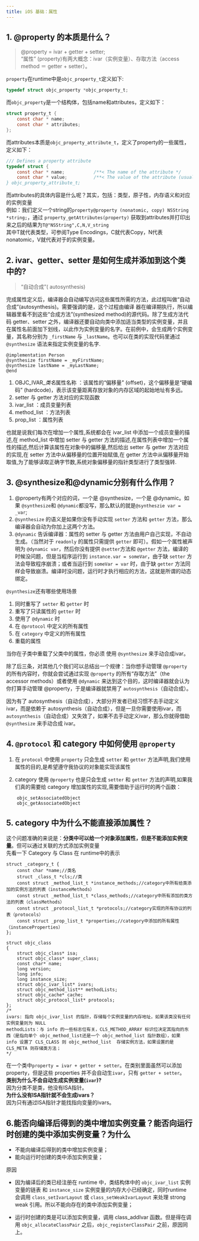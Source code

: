 ```yaml
---
title: iOS 基础：属性
---
```


## 1. @property 的本质是什么？
>@property = ivar + getter + setter;  
“属性” (property)有两大概念：ivar（实例变量）、存取方法（access method ＝ getter + setter）。

`property`在runtime中是`objc_property_t`定义如下:

```objective-c
typedef struct objc_property *objc_property_t;
```

而`objc_property`是一个结构体，包括name和attributes，定义如下：

```objective-c
struct property_t {
    const char * name;
    const char * attributes;
};
```

而attributes本质是`objc_property_attribute_t`，定义了property的一些属性，定义如下：

```objective-c
/// Defines a property attribute
typedef struct {
    const char * name;           /**< The name of the attribute */
    const char * value;          /**< The value of the attribute (usually empty) * /
} objc_property_attribute_t;
```

而attributes的具体内容是什么呢？其实，包括：类型，原子性，内存语义和对应的实例变量  
例如：我们定义一个string的`property@property (nonatomic, copy) NSString *string;`，通过 `property_getAttributes(property)` 获取到attributes并打印出来之后的结果为`T@"NSString",C,N,V_string`  
其中T就代表类型，可参阅Type Encodings，C就代表Copy，N代表nonatomic，V就代表对于的实例变量。

## 2. ivar、getter、setter 是如何生成并添加到这个类中的?
> “自动合成”( autosynthesis)

完成属性定义后，编译器会自动编写访问这些属性所需的方法，此过程叫做“自动合成”(autosynthesis)。需要强调的是，这个过程由编译 器在编译期执行，所以编辑器里看不到这些“合成方法”(synthesized method)的源代码。除了生成方法代码 getter、setter 之外，编译器还要自动向类中添加适当类型的实例变量，并且在属性名前面加下划线，以此作为实例变量的名字。在前例中，会生成两个实例变量，其名称分别为 `_firstName` 与 `_lastName`。也可以在类的实现代码里通过 `@synthesize` 语法来指定实例变量的名字.

```
@implementation Person
@synthesize firstName = _myFirstName;
@synthesize lastName = _myLastName;
@end

```


1. OBJC_IVAR_$类名$属性名称 ：该属性的“偏移量” (offset)，这个偏移量是“硬编码” (hardcode)，表示该变量距离存放对象的内存区域的起始地址有多远。
2. setter 与 getter 方法对应的实现函数
3. ivar_list ：成员变量列表
4. method_list ：方法列表
5. prop_list ：属性列表

也就是说我们每次在增加一个属性,系统都会在 ivar_list 中添加一个成员变量的描述,在 method_list 中增加 setter 与 getter 方法的描述,在属性列表中增加一个属性的描述,然后计算该属性在对象中的偏移量,然后给出 setter 与 getter 方法对应的实现,在 setter 方法中从偏移量的位置开始赋值,在 getter 方法中从偏移量开始取值,为了能够读取正确字节数,系统对象偏移量的指针类型进行了类型强转.


## 3. @synthesize和@dynamic分别有什么作用？

1. @property有两个对应的词，一个是 @synthesize，一个是 @dynamic。如果 `@synthesize`和 `@dynamic`都没写，那么默认的就是`@syntheszie var = _var`;
2. `@synthesize` 的语义是如果你没有手动实现 `setter` 方法和 `getter` 方法，那么编译器会自动为你加上这两个方法。
3. `@dynamic` 告诉编译器：属性的 setter 与 getter 方法由用户自己实现，不自动生成。（当然对于 `readonly` 的属性只需提供 `getter` 即可）。假如一个属性被声明为 `@dynamic var`，然后你没有提供 `@setter`方法和 `@getter` 方法，编译的时候没问题，但是当程序运行到 `instance.var = someVar`，由于缺 `setter` 方法会导致程序崩溃；或者当运行到 `someVar = var` 时，由于缺 `getter` 方法同样会导致崩溃。编译时没问题，运行时才执行相应的方法，这就是所谓的动态绑定。

`@synthesize`还有哪些使用场景
1. 同时重写了 `setter` 和 `getter` 时
2. 重写了只读属性的 `getter` 时
3. 使用了 `@dynamic` 时
4. 在 `@protocol` 中定义的所有属性
5. 在 `category` 中定义的所有属性
6. 重载的属性  

当你在子类中重载了父类中的属性，你必须 使用 `@synthesize` 来手动合成ivar。  

除了后三条，对其他几个我们可以总结出一个规律：当你想手动管理 `@property` 的所有内容时，你就会尝试通过实现 `@property` 的所有“存取方法”（the accessor methods）或者使用 `@dynamic` 来达到这个目的，这时编译器就会认为你打算手动管理 @property，于是编译器就禁用了 `autosynthesis`（自动合成）。

因为有了 autosynthesis（自动合成），大部分开发者已经习惯不去手动定义ivar，而是依赖于 autosynthesis（自动合成），但是一旦你需要使用ivar，而 `autosynthesis`（自动合成）又失效了，如果不去手动定义ivar，那么你就得借助 `@synthesize` 来手动合成 ivar。


## 4. `@protocol` 和 category 中如何使用 `@property`
1. 在 `protocol` 中使用 `property` 只会生成 `setter` 和 `getter` 方法声明,我们使用属性的目的,是希望遵守我协议的对象能实现该属性

2. category 使用 `@property` 也是只会生成 `setter` 和 `getter` 方法的声明,如果我们真的需要给 category 增加属性的实现,需要借助于运行时的两个函数：

```
	objc_setAssociatedObject
	objc_getAssociatedObject
```

## 5. category 中为什么不能直接添加属性？
这个问题准确的来说是：**分类中可以给一个对象添加属性，但是不能添加实例变量**。但可以通过关联的方式添加实例变量  
先看一下 Category 与 Class 在 runtime中的表示

```
struct _category_t {  
    const char *name;//类名  
    struct _class_t *cls;//类  
    const struct _method_list_t *instance_methods;//category中所有给类添加的实例方法的列表（instanceMethods）
    const struct _method_list_t *class_methods;//category中所有添加的类方法的列表（classMethods）
    const struct _protocol_list_t *protocols;//category实现的所有协议的列表（protocols）
    const struct _prop_list_t *properties;//category中添加的所有属性（instanceProperties）
};
```

```
struct objc_class
{
    struct objc_class* isa;
    struct objc_class* super_class;
    const char* name;
    long version;
    long info;
    long instance_size;
    struct objc_ivar_list* ivars;
    struct objc_method_list** methodLists;
    struct objc_cache* cache;
    struct objc_protocol_list* protocols;
};
/*
ivars: 指向 objc_ivar_list 的指针，存储每个实例变量的内存地址，如果该类没有任何实例变量则为 NULL
methodLists：与 info 的一些标志位有关，CLS_METHOD_ARRAY 标识位决定其指向的东西（是指向单个 objc_method_list还是一个 objc_method_list 指针数组），如果 info 设置了 CLS_CLASS 则 objc_method_list  存储实例方法，如果设置的是 CLS_META 则存储类方法；
*/
```
在一个类中`property = ivar + getter + setter`。在类别里面虽然可以添加 property，但是这些 properties 并不会自动生`ivar`，只有 `getter + setter`。  
**类别为什么不会自动生成实例变量(`ivar`)?**  
因为分类不是类，他没有ISA指针。  
**为什么没有ISA指针就不会生成ivars？**  
因为只有通过ISA指针才能找指向变量的ivars。

## 6.能否向编译后得到的类中增加实例变量？能否向运行时创建的类中添加实例变量？为什么

- 不能向编译后得到的类中增加实例变量；
- 能向运行时创建的类中添加实例变量；

原因

- 因为编译后的类已经注册在 runtime 中，类结构体中的 `objc_ivar_list` 实例变量的链表 和 `instance_size` 实例变量的内存大小已经确定，同时runtime 会调用 `class_setIvarLayout` 或 `class_setWeakIvarLayout` 来处理 strong weak 引用。所以不能向存在的类中添加实例变量；

- 运行时创建的类是可以添加实例变量，调用 class_addIvar 函数。但是得在调用 `objc_allocateClassPair` 之后，`objc_registerClassPair` 之前，原因同上。
